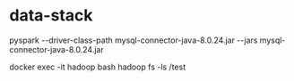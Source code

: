 # data-stack
pyspark --driver-class-path mysql-connector-java-8.0.24.jar --jars mysql-connector-java-8.0.24.jar

docker exec -it hadoop bash
hadoop fs -ls /test